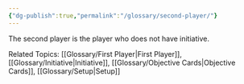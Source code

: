 ```yaml
---
{"dg-publish":true,"permalink":"/glossary/second-player/"}
---
```


The second player is the player who does not have initiative.

Related Topics: [[Glossary/First Player\|First Player]], [[Glossary/Initiative\|Initiative]], [[Glossary/Objective Cards\|Objective Cards]], [[Glossary/Setup\|Setup]]
